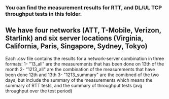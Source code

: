 ### You can find the measurement results for RTT, and DL/UL TCP throughput tests in this folder. 

## We have four networks (ATT, T-Mobile, Verizon, Starlink) and six server locations (Virginia, California, Paris, Singapore, Sydney, Tokyo) 

Each .csv file contains the results for a network-server combination in three formats:
  1- "13_all" are the measurements that has been done on 13th of the month
  2- "1213_all" are the combination of the measurements that have been done 12th and 13th
  3- "1213_summary" are the comibned of the two days, but include the summary of the measurements which means the summary of RTT tests, and the summary of throughput tests (avg throughput over the test period) 

  
